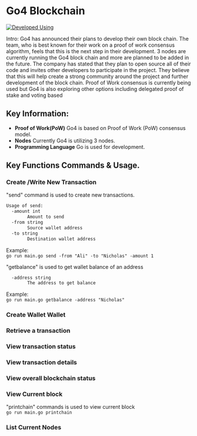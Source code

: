 # Go4 Blockchain
[![Developed Using](https://pkg.go.dev/badge/golang.org/x/image.svg)](https://pkg.go.dev/golang.org/x/example)

Intro: Go4 has announced their plans to develop their own block chain. The team, who is best known for their work on a proof of work consensus algorithm, feels that this is the next step in their development. 3 nodes are currently running the Go4 block chain and more are planned to be added in the future. The company has stated that they plan to open source all of their code and invites other developers to participate in the project. They believe that this will help create a strong community around the project and further development of the block chain. Proof of Work consensus is currently being used but Go4 is also exploring other options including delegated proof of stake and voting based

## Key Information:
- **Proof of Work(PoW)** Go4 is based on  Proof of Work (PoW) consensus model.
- **Nodes** Currently Go4 is utilizing 3 nodes.
- **Programming Language** Go is used for development.

## Key Functions Commands & Usage.

### Create /Write New Transaction
"send" command is used to create new transactions. </br>

```bash
Usage of send:
  -amount int
        Amount to send
  -from string
        Source wallet address
  -to string
        Destination wallet address
```

Example: </br>
`go run main.go send -from "Ali" -to "Nicholas" -amount 1`

"getbalance" is used to get wallet balance of an address </br>
```bash
  -address string
        The address to get balance
```

Example: </br>
`go run main.go getbalance -address "Nicholas"`

### Create Wallet Wallet
### Retrieve a transaction
### View transaction status
### View transaction details
### View overall blockchain status
### View Current block
"printchain" commands is used to view current block </br>
`go run main.go printchain`
### List Current Nodes

